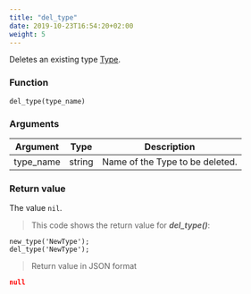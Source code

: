 ```yaml
---
title: "del_type"
date: 2019-10-23T16:54:20+02:00
weight: 5
---
```


Deletes an existing type [Type](../../data-types/Type).

### Function

`del_type(type_name)`

### Arguments

Argument | Type | Description
-------- | ---- | -----------
type_name | string | Name of the Type to be deleted.

### Return value

The value `nil`.

> This code shows the return value for ***del_type()***:

```thingsdb,json_response
new_type('NewType');
del_type('NewType');
```

> Return value in JSON format

```json
null
```
